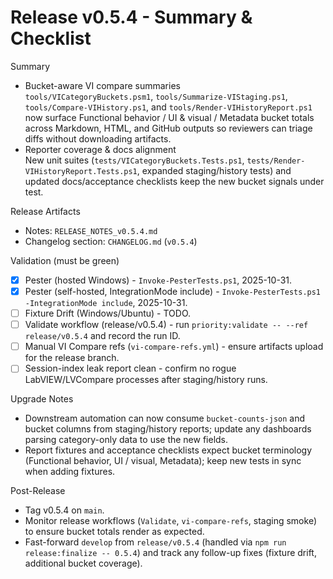 <!-- markdownlint-disable-next-line MD041 -->
# Release v0.5.4 - Summary & Checklist

Summary

- Bucket-aware VI compare summaries  
  `tools/VICategoryBuckets.psm1`, `tools/Summarize-VIStaging.ps1`, `tools/Compare-VIHistory.ps1`, and
  `tools/Render-VIHistoryReport.ps1` now surface Functional behavior / UI & visual / Metadata bucket totals across
  Markdown, HTML, and GitHub outputs so reviewers can triage diffs without downloading artifacts.
- Reporter coverage & docs alignment  
  New unit suites (`tests/VICategoryBuckets.Tests.ps1`, `tests/Render-VIHistoryReport.Tests.ps1`, expanded staging/history
  tests) and updated docs/acceptance checklists keep the new bucket signals under test.

Release Artifacts

- Notes: `RELEASE_NOTES_v0.5.4.md`
- Changelog section: `CHANGELOG.md` (`v0.5.4`)

Validation (must be green)

- [x] Pester (hosted Windows) - `Invoke-PesterTests.ps1`, 2025-10-31.
- [x] Pester (self-hosted, IntegrationMode include) - `Invoke-PesterTests.ps1 -IntegrationMode include`, 2025-10-31.
- [ ] Fixture Drift (Windows/Ubuntu) - TODO.
- [ ] Validate workflow (release/v0.5.4) - run `priority:validate -- --ref release/v0.5.4` and record the run ID.
- [ ] Manual VI Compare refs (`vi-compare-refs.yml`) - ensure artifacts upload for the release branch.
- [ ] Session-index leak report clean - confirm no rogue LabVIEW/LVCompare processes after staging/history runs.

Upgrade Notes

- Downstream automation can now consume `bucket-counts-json` and bucket columns from staging/history reports; update any
  dashboards parsing category-only data to use the new fields.
- Report fixtures and acceptance checklists expect bucket terminology (Functional behavior, UI / visual, Metadata); keep
  new tests in sync when adding fixtures.

Post-Release

- Tag v0.5.4 on `main`.
- Monitor release workflows (`Validate`, `vi-compare-refs`, staging smoke) to ensure bucket totals render as expected.
- Fast-forward `develop` from `release/v0.5.4` (handled via `npm run release:finalize -- 0.5.4`) and track any follow-up
  fixes (fixture drift, additional bucket coverage). 
